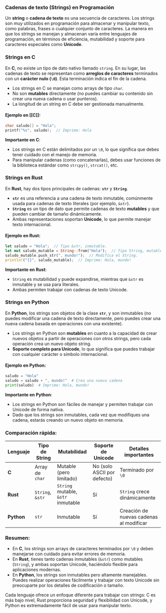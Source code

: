 ### Cadenas de texto (Strings) en Programación

Un **string** o **cadena de texto** es una secuencia de caracteres. Los strings son muy utilizados en programación para almacenar y manipular texto, como palabras, frases o cualquier conjunto de caracteres. La manera en que los strings se manejan y almacenan varía entre lenguajes de programación, en términos de eficiencia, mutabilidad y soporte para caracteres especiales como **Unicode**.

### Strings en **C**

En **C**, no existe un tipo de dato nativo llamado `string`. En su lugar, las cadenas de texto se representan como **arreglos de caracteres** terminados con un **carácter nulo (`\0`)**. Esta terminación indica el fin de la cadena.

- Los strings en C se manejan como arrays de tipo `char`.
- No son **mutables** directamente (no puedes cambiar su contenido sin crear una nueva cadena o usar punteros).
- La longitud de un string en C debe ser gestionada manualmente.

#### Ejemplo en [[C]]:
```C
char saludo[] = "Hola";
printf("%s", saludo);  // Imprime: Hola
```
**Importante en C**:

- Los strings en C están delimitados por un `\0`, lo que significa que debes tener cuidado con el manejo de memoria.
- Para manipular cadenas (como concatenarlas), debes usar funciones de la biblioteca estándar como `strcpy()`, `strcat()`, etc.

### Strings en **Rust**

En **Rust**, hay dos tipos principales de cadenas: **`str`** y **`String`**.

- **`str`** es una referencia a una cadena de texto inmutable, comúnmente usada para cadenas de texto literales (por ejemplo, `&str`).
- **`String`** es un tipo de dato que permite cadenas de texto **mutables** y que pueden cambiar de tamaño dinámicamente.
- Ambas representaciones soportan **Unicode**, lo que permite manejar texto internacional.

#### Ejemplo en Rust:
```rust
let saludo = "Hola";  // Tipo &str, inmutable.
let mut saludo_mutable = String::from("Hola");  // Tipo String, mutable.
saludo_mutable.push_str(", mundo!");  // Modifica el String.
println!("{}", saludo_mutable);  // Imprime: Hola, mundo!
```

**Importante en Rust**:

- `String` es mutabilidad y puede expandirse, mientras que `&str` es inmutable y se usa para literales.
- Ambas permiten trabajar con cadenas de texto Unicode.

### Strings en **Python**

En **Python**, los strings son objetos de la clase **`str`**, y son inmutables (no puedes modificar una cadena de texto directamente, pero puedes crear una nueva cadena basada en operaciones con una existente).

- Los strings en Python son **mutables** en cuanto a la capacidad de crear nuevos objetos a partir de operaciones con otros strings, pero cada operación crea un nuevo objeto string.
- **Soporte completo para Unicode**, lo que significa que puedes trabajar con cualquier carácter o símbolo internacional.

#### Ejemplo en Python:
```python
saludo = "Hola"
saludo = saludo + ", mundo!"  # Crea una nueva cadena
print(saludo)  # Imprime: Hola, mundo!
```

**Importante en Python**:

- Los strings en Python son fáciles de manejar y permiten trabajar con Unicode de forma nativa.
- Dado que los strings son inmutables, cada vez que modifiques una cadena, estarás creando un nuevo objeto en memoria.

### Comparación rápida:

|Lenguaje|Tipo de String|Mutabilidad|Soporte de Unicode|Detalles importantes|
|---|---|---|---|---|
|**C**|Array de `char`|Mutable (pero limitado)|No (solo ASCII por defecto)|Terminado por `\0`|
|**Rust**|`String`, `&str`|`String` mutable, `&str` inmutable|Sí|`String` crece dinámicamente|
|**Python**|`str`|Inmutable|Sí|Creación de nuevas cadenas al modificar|

### Resumen:

- En **C**, los strings son arrays de caracteres terminados por `\0` y deben manejarse con cuidado para evitar errores de memoria.
- En **Rust**, tienes tanto cadenas inmutables (`&str`) como mutables (`String`), y ambas soportan Unicode, haciéndolo flexible para aplicaciones modernas.
- En **Python**, los strings son inmutables pero altamente manejables. Puedes realizar operaciones fácilmente y trabajar con texto Unicode sin preocuparte por los detalles de codificación o tamaño.

Cada lenguaje ofrece un enfoque diferente para trabajar con strings: C es más bajo nivel, Rust proporciona seguridad y flexibilidad con Unicode, y Python es extremadamente fácil de usar para manipular texto.
